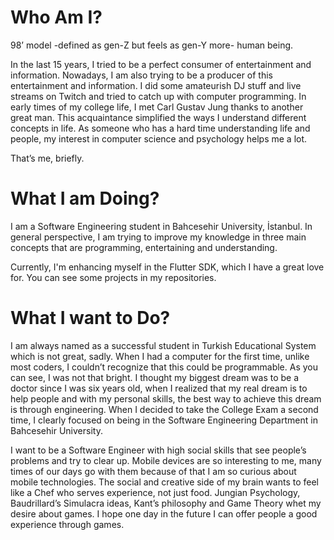 # Who Am I?

98’ model -defined as gen-Z but feels as gen-Y more- human being. 

In the last 15 years, I tried to be a perfect consumer of entertainment and information. Nowadays, I am also trying to be a producer of this entertainment and information. I did some amateurish DJ stuff and live streams on Twitch and tried to catch up with computer programming. In early times of my college life, I met Carl Gustav Jung thanks to another great man. This acquaintance simplified the ways I understand different concepts in life. As someone who has a hard time understanding life and people, my interest in computer science and psychology helps me a lot. 

That’s me, briefly.

# What I am Doing?

I am a Software Engineering student in Bahcesehir University, İstanbul. In general perspective, I am trying to improve my knowledge in three main concepts that are programming, entertaining and understanding. 

Currently, I'm enhancing myself in the Flutter SDK, which I have a great love for. You can see some projects in my repositories.

# What I want to Do?

I am always named as a successful student in Turkish Educational System which is not great, sadly. When I had a computer for the first time, unlike most coders, I couldn’t recognize that this could be programmable. As you can see, I was not that bright. I thought my biggest dream was to be a doctor since I was six years old, when I realized that my real dream is to help people and with my personal skills, the best way to achieve this dream is through engineering. When I decided to take the College Exam a second time, I clearly focused on being in the Software Engineering Department in Bahcesehir University.

I want to be a Software Engineer with high social skills that see people’s problems and try to clear up. Mobile devices are so interesting to me, many times of our days go with them because of that I am so curious about mobile technologies. The social and creative side of my brain wants to feel like a Chef who serves experience, not just food. Jungian Psychology, Baudrillard’s Simulacra ideas, Kant’s philosophy and Game Theory whet my desire about games. I hope one day in the future I can offer people a good experience through games.






<!--
## Where you can find me also?

![Twitter URL](https://img.shields.io/twitter/url?label=follow%20%40emirkelesdocs&logo=Twitter&style=social&url=https%3A%2F%2Ftwitter.com%2Femirkelesdocs) 
![Instagram URL](https://img.shields.io/twitter/url?label=follow%20%40emirkeles.png&logo=Instagram&style=social&url=https%3A%2F%2Fwww.instagram.com%2Femirkeles.png%2F)
![Medium URL](https://img.shields.io/twitter/url?label=Follow%20%40bemirkeles&logo=Medium&style=social&url=https%3A%2F%2Fbemirkeles.medium.com%2F)
![Twitch URL](https://img.shields.io/twitter/url?label=Follow%20%40kutalan&logo=Twitch&style=social&url=https%3A%2F%2Fwww.twitch.tv%2Fkutalan)
![Reddit URL](https://img.shields.io/twitter/url?label=Follow%20%40kutalan&logo=Reddit&style=social&url=https%3A%2F%2Fwww.reddit.com%2Fuser%2Fkutalan)
![Spotify URL](https://img.shields.io/twitter/url?label=Follow%20the%20playlists&logo=Spotify&style=social&url=https%3A%2F%2Fopen.spotify.com%2Fuser%2F21onsxqmjfevmoiamacovcl7q%3Fsi%3D9520dccd8aa84ebd)
-->


<!--
**burhanemirkeles/burhanemirkeles** is a ✨ _special_ ✨ repository because its `README.md` (this file) appears on your GitHub profile.

Here are some ideas to get you started:

- 🔭 I’m currently working on ...
- 🌱 I’m currently learning ...
- 👯 I’m looking to collaborate on ...
- 🤔 I’m looking for help with ...
- 💬 Ask me about ...
- 📫 How to reach me: ...
- 😄 Pronouns: ...
- ⚡ Fun fact: ...
-->
